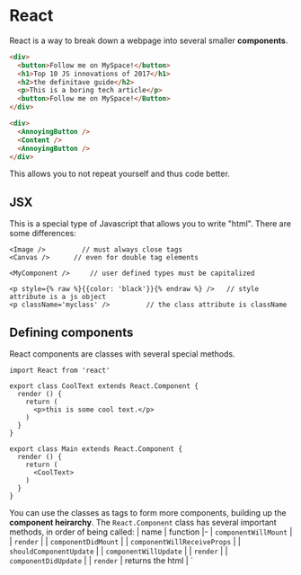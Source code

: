 # React
React is a way to break down a webpage into several smaller **components**.
```html
<div>
  <button>Follow me on MySpace!</button>
  <h1>Top 10 JS innovations of 2017</h1>
  <h2>the definitave guide</h2>
  <p>This is a boring tech article</p>
  <button>Follow me on MySpace!</Button>
</div>

<div>
  <AnnoyingButton />
  <Content />
  <AnnoyingButton />
</div>
```
This allows you to not repeat yourself and thus code better.

## JSX
This is a special type of Javascript that allows you to write "html". There are some differences:
```
<Image />		  // must always close tags
<Canvas />		// even for double tag elements

<MyComponent />     // user defined types must be capitalized

<p style={% raw %}{{color: 'black'}}{% endraw %} />	  // style attribute is a js object
<p className='myclass' />         // the class attribute is className
```

## Defining components
React components are classes with several special methods.

```
import React from 'react'

export class CoolText extends React.Component {
  render () {
    return (
      <p>this is some cool text.</p>
    )
  }
}

export class Main extends React.Component {
  render () {
    return (
      <CoolText>
    )
  }
}
```
You can use the classes as tags to form more components, building up the **component heirarchy**.
The `React.Component` class has several important methods, in order of being called:
| name | function
|-
| `componentWillMount` |
| `render` |
| `componentDidMount` |
| `componentWillReceiveProps` |
| `shouldComponentUpdate` |
| `componentWillUpdate` |
| `render` |
| `componentDidUpdate` |
| `render` | returns the html
| `

